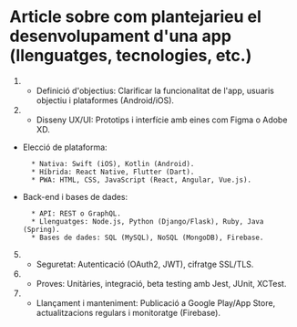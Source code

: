 # Article sobre com plantejarieu el desenvolupament d'una app (llenguatges, tecnologies, etc.)

1. * Definició d'objectius: Clarificar la funcionalitat de l'app, usuaris objectiu i plataformes (Android/iOS).

2. * Disseny UX/UI: Prototips i interfície amb eines com Figma o Adobe XD.
* Elecció de plataforma:

        * Nativa: Swift (iOS), Kotlin (Android).
        * Híbrida: React Native, Flutter (Dart).
        * PWA: HTML, CSS, JavaScript (React, Angular, Vue.js).

* Back-end i bases de dades:

        * API: REST o GraphQL.
        * Llenguatges: Node.js, Python (Django/Flask), Ruby, Java (Spring).
        * Bases de dades: SQL (MySQL), NoSQL (MongoDB), Firebase.

5. * Seguretat: Autenticació (OAuth2, JWT), cifratge SSL/TLS.

6. * Proves: Unitàries, integració, beta testing amb Jest, JUnit, XCTest.

7. * Llançament i manteniment: Publicació a Google Play/App Store, actualitzacions regulars i monitoratge (Firebase).
